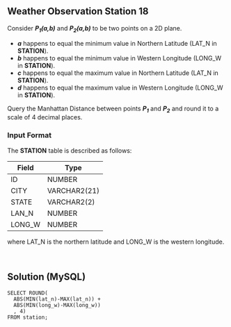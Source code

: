 [comment]: <> (Written: 02-Apr-2020)

## Weather Observation Station 18
Consider **_P<sub>1</sub>(a,b)_** and **_P<sub>2</sub>(a,b)_** to be two points on a 2D plane.
* **_a_** happens to equal the minimum value in Northern Latitude (LAT_N in **STATION**).
* **_b_** happens to equal the minimum value in Western Longitude (LONG_W in **STATION**).
* **_c_** happens to equal the maximum value in Northern Latitude (LAT_N in **STATION**).
* **_d_** happens to equal the maximum value in Western Longitude (LONG_W in **STATION**).

Query the Manhattan Distance between points  **_P<sub>1</sub>_** and  **_P<sub>2</sub>_** and round it to a scale of 4 decimal places.

### Input Format
The **STATION** table is described as follows:

| Field  | Type         |
|--------|--------------|
| ID     | NUMBER       |
| CITY   | VARCHAR2(21) |
| STATE  | VARCHAR2(2)  |
| LAN_N  | NUMBER       |
| LONG_W | NUMBER       |

where LAT_N is the northern latitude and LONG_W is the western longitude.

&nbsp;
## Solution (MySQL)
```
SELECT ROUND(
  ABS(MIN(lat_n)-MAX(lat_n)) + 
  ABS(MIN(long_w)-MAX(long_w))
  , 4)
FROM station;
```
